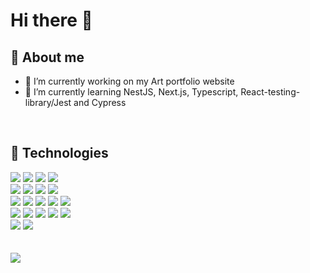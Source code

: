 # Hi there 👋

## 👨 About me

- 🔭 I’m currently working on my Art portfolio website
- 🌱 I’m currently learning NestJS, Next.js, Typescript, React-testing-library/Jest and Cypress

<br/>

## 🔧 Technologies

<div>
    <img src="https://img.shields.io/static/v1?message=React&logo=react&labelColor=5c5c5c&color=2194F0&logoColor=2194F0&label=%20" />
    <img src="https://img.shields.io/static/v1?message=Next.js&logo=Next.js&labelColor=5c5c5c&color=7d42be&logoColor=white&label=%20" />
    <img src="https://img.shields.io/static/v1?message=JavaScript&logo=JavaScript&labelColor=5c5c5c&color=yellow&logoColor=yellow&label=%20" />
    <img src="https://img.shields.io/static/v1?message=TypeScript&logo=TypeScript&labelColor=5c5c5c&color=2194F0&logoColor=2194F0&label=%20" />
</div>

<div>
    <img src="https://img.shields.io/static/v1?message=React Query&logo=React-Query&labelColor=5c5c5c&color=2194F0&logoColor=2194F0&label=%20" />
    <img src="https://img.shields.io/static/v1?message=Redux&logo=Redux&labelColor=5c5c5c&color=7d42be&logoColor=white&label=%20" />
    <img src="https://img.shields.io/static/v1?message=React-testing-library&logo=ReactTestingLibrary&labelColor=5c5c5c&color=green&logoColor=green&label=%20" />
    <img src="https://img.shields.io/static/v1?message=Cypress&logo=Cypress&labelColor=5c5c5c&color=green&logoColor=green&label=%20" />
</div>

<div>
    <img src="https://img.shields.io/static/v1?message=HTML5&logo=HTML5&labelColor=5c5c5c&color=orange&logoColor=orange&label=%20" />
    <img src="https://img.shields.io/static/v1?message=CSS3&logo=CSS3&labelColor=5c5c5c&color=2194F0&logoColor=2194F0&label=%20" />
    <img src="https://img.shields.io/static/v1?message=StyledComponents&logo=Styled-Components&labelColor=5c5c5c&color=violet&logoColor=violet&label=%20" />
    <img src="https://img.shields.io/static/v1?message=Sass&logo=Sass&labelColor=5c5c5c&color=violet&logoColor=violet&label=%20" />
    <img src="https://img.shields.io/static/v1?message=GSAP&logo=GSAP&labelColor=5c5c5c&color=violet&logoColor=violet&label=%20" />
</div>
<div>
    <img src="https://img.shields.io/static/v1?message=Node.js&logo=Node.js&labelColor=5c5c5c&color=green&logoColor=green&label=%20" />
    <img src="https://img.shields.io/static/v1?message=NestJS&logo=NestJS&labelColor=5c5c5c&color=red&logoColor=red&label=%20" />
    <img src="https://img.shields.io/static/v1?message=MongoDB&logo=MongoDB&labelColor=5c5c5c&color=green&logoColor=green&label=%20" />
    <img src="https://img.shields.io/static/v1?message=Firebase&logo=Firebase&labelColor=5c5c5c&color=yellow&logoColor=yellow&label=%20" />
    <img src="https://img.shields.io/static/v1?message=Socket.io&logo=Socket.io&labelColor=5c5c5c&color=1182c3&logoColor=2194F0&label=%20" />
</div>

<div>
    <img src="https://img.shields.io/static/v1?message=Git&logo=Git&labelColor=5c5c5c&color=orange&logoColor=orange&label=%20" />
    <img src="https://img.shields.io/static/v1?message=Figma&logo=Figma&labelColor=5c5c5c&color=1182c3&logoColor=white&label=%20" />
</div>

<br/>
<br/>
<img src="https://github-readme-stats.vercel.app/api?username=MaciejSpalek&&show_icons=true&title_color=white&icon_color=54C6EB&text_color=#black&bg_color=white" />
